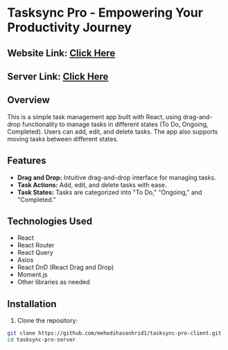 # Tasksync Pro - Empowering Your Productivity Journey

## Website Link: [Click Here](tasksync-pro.web.com)

## Server Link: [Click Here]()


## Overview

This is a simple task management app built with React, using drag-and-drop functionality to manage tasks in different states (To Do, Ongoing, Completed). Users can add, edit, and delete tasks. The app also supports moving tasks between different states.

## Features

- **Drag and Drop:** Intuitive drag-and-drop interface for managing tasks.
- **Task Actions:** Add, edit, and delete tasks with ease.
- **Task States:** Tasks are categorized into "To Do," "Ongoing," and "Completed."

## Technologies Used

- React
- React Router
- React Query
- Axios
- React DnD (React Drag and Drop)
- Moment.js
- Other libraries as needed

## Installation

1. Clone the repository:

```bash
git clone https://github.com/mehedihasanhrid1/tasksync-pro-client.git
cd tasksync-pro-server
